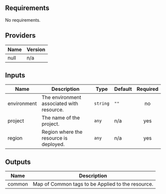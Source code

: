 ## Requirements

No requirements.

## Providers

| Name | Version |
|------|---------|
| null | n/a |

## Inputs

| Name | Description | Type | Default | Required |
|------|-------------|------|---------|:--------:|
| environment | The environment associated with resource. | `string` | `""` | no |
| project | The name of the project. | `any` | n/a | yes |
| region | Region where the resource is deployed. | `any` | n/a | yes |

## Outputs

| Name | Description |
|------|-------------|
| common | Map of Common tags to be Applied to the resource. |
